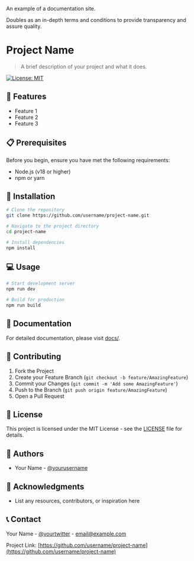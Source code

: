 An example of a documentation site.

Doubles as an in-depth terms and conditions to provide transparency and assure quality.

# Project Name

> A brief description of your project and what it does.

[![License: MIT](https://img.shields.io/badge/License-MIT-yellow.svg)](https://opensource.org/licenses/MIT)

## 🚀 Features

- Feature 1
- Feature 2
- Feature 3

## 📋 Prerequisites

Before you begin, ensure you have met the following requirements:
- Node.js (v18 or higher)
- npm or yarn

## 🔧 Installation

```bash
# Clone the repository
git clone https://github.com/username/project-name.git

# Navigate to the project directory
cd project-name

# Install dependencies
npm install
```

## 💻 Usage

```bash
# Start development server
npm run dev

# Build for production
npm run build
```

## 📖 Documentation

For detailed documentation, please visit [docs/](docs/).

## 🤝 Contributing

1. Fork the Project
2. Create your Feature Branch (`git checkout -b feature/AmazingFeature`)
3. Commit your Changes (`git commit -m 'Add some AmazingFeature'`)
4. Push to the Branch (`git push origin feature/AmazingFeature`)
5. Open a Pull Request

## 📝 License

This project is licensed under the MIT License - see the [LICENSE](LICENSE) file for details.

## 👥 Authors

- Your Name - [@yourusername](https://github.com/yourusername)

## 🙏 Acknowledgments

- List any resources, contributors, or inspiration here

## 📞 Contact

Your Name - [@yourtwitter](https://twitter.com/yourtwitter) - email@example.com

Project Link: [https://github.com/username/project-name](https://github.com/username/project-name)